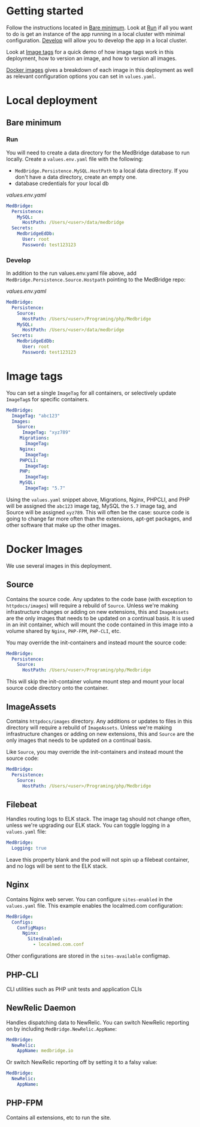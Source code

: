 # Getting started
Follow the instructions located in [Bare minimum](#bare-minimum). Look at [Run](#run) if all you want to do is get an instance of the app running in a local cluster with minimal configuration. [Develop](#develop) will allow you to develop the app in a local cluster. 

Look at [Image tags](#image-tags) for a quick demo of how image tags work in this deployment, how to version an image, and how to version all images.

[Docker images](#docker-images) gives a breakdown of each image in this deployment as well as relevant configuration options you can set in `values.yaml`.

# Local deployment
## Bare minimum
### Run
You will need to create a data directory for the MedBridge database to run locally. Create a `values.env.yaml` file with the following:
* `MedBridge.Persistence.MySQL.HostPath` to a local data directory. If you don't have a data directory, create an empty one.
* database credentials for your local db

*values.env.yaml*
```yaml
MedBridge:
  Persistence:
    MySQL:
      HostPath: /Users/<user>/data/medbridge
  Secrets:
    MedbridgeEdDb:
      User: root
      Password: test123123
```

### Develop
In addition to the run values.env.yaml file above, add `MedBridge.Persistence.Source.Hostpath` pointing to the MedBridge repo:

*values.env.yaml*
```yaml
MedBridge:
  Persistence:
    Source:
      HostPath: /Users/<user>/Programing/php/Medbridge
    MySQL:
      HostPath: /Users/<user>/data/medbridge
  Secrets:
    MedbridgeEdDb:
      User: root
      Password: test123123
```

# Image tags
You can set a single `ImageTag` for all containers, or selectively update `ImageTag`s for specific containers.

```yaml
MedBridge:
  ImageTag: "abc123"
  Images:
    Source:
      ImageTag: "xyz789"
     Migrations:
       ImageTag:
     Nginx:
       ImageTag:
     PHPCLI:
       ImageTag:
     PHP:
       ImageTag: 
     MySQL:
       ImageTag: "5.7"
```
Using the `values.yaml` snippet above, Migrations, Nginx, PHPCLI, and PHP will be assigned the `abc123` image tag, 
MySQL the `5.7` image tag, and Source will be assigned `xyz789`. This will often be the case: source code is going to change far more often than the extensions, apt-get packages, and other software that make up the other images.

# Docker Images
We use several images in this deployment. 
## Source
Contains the source code. Any updates to the code base (with exception to `httpdocs/images`) will require a rebuild of `Source`. Unless we're making infrastructure changes or adding on new extensions, this and `ImageAssets` are the only images that needs to be updated on a continual basis. It is used in an init container, which will mount the code contained in this image into a volume shared by `Nginx`, `PHP-FPM`, `PHP-CLI`, etc.

You may override the init-containers and instead mount the source code:
```yaml
MedBridge:
  Persistence:
    Source:
      HostPath: /Users/<user>/Programing/php/Medbridge
```
This will skip the init-container volume mount step and mount your local source code directory onto the container.

## ImageAssets
Contains `httpdocs/images` directory. Any additions or updates to files in this directory will require a rebuild of `ImageAssets`. Unless we're making infrastructure changes or adding on new extensions, this and `Source` are the only images that needs to be updated on a continual basis.

Like `Source`, you may override the init-containers and instead mount the source code:
```yaml
MedBridge:
  Persistence:
    Source:
      HostPath: /Users/<user>/Programing/php/Medbridge
```

## Filebeat
Handles routing logs to ELK stack. The image tag should not change often, unless we're upgrading our ELK stack. You can toggle logging in a `values.yaml` file:
```yaml
MedBridge:
  Logging: true
```
Leave this property blank and the pod will not spin up a filebeat container, and no logs will be sent to the ELK stack.

## Nginx
Contains Nginx web server. You can configure `sites-enabled` in the `values.yaml` file. This example enables the localmed.com configuration:
```yaml
MedBridge:
  Configs:
    ConfigMaps:
      Nginx:
        SitesEnabled:
          - localmed.com.conf
```
Other configurations are stored in the `sites-available` configmap.

## PHP-CLI
CLI utilities such as PHP unit tests and application CLIs

## NewRelic Daemon
Handles dispatching data to NewRelic. You can switch NewRelic reporting on by including `MedBridge.NewRelic.AppName`:

```yaml
MedBridge:
  NewRelic:
    AppName: medbridge.io
```
Or switch NewRelic reporting off by setting it to a falsy value:
```yaml
MedBridge:
  NewRelic:
    AppName:
```

## PHP-FPM
Contains all extensions, etc to run the site.
